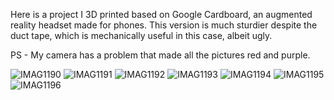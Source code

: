 Here is a project I 3D printed based on Google Cardboard, an augmented reality headset made for phones. This version is much sturdier despite the duct tape, which is mechanically useful in this case, albeit ugly. 

PS - My camera has a problem that made all the pictures red and purple.


![IMAG1190](https://user-images.githubusercontent.com/11741706/91128665-377dbe00-e66e-11ea-9311-bbe6c14e1810.jpg)
![IMAG1191](https://user-images.githubusercontent.com/11741706/91128670-38165480-e66e-11ea-8bda-e235ae5b1ece.jpg)
![IMAG1192](https://user-images.githubusercontent.com/11741706/91128676-38aeeb00-e66e-11ea-9b62-612cf61929dd.jpg)
![IMAG1193](https://user-images.githubusercontent.com/11741706/91128679-39478180-e66e-11ea-8473-d11c96030942.jpg)
![IMAG1194](https://user-images.githubusercontent.com/11741706/91128681-39e01800-e66e-11ea-9c97-d27c5b5dd3b6.jpg)
![IMAG1195](https://user-images.githubusercontent.com/11741706/91128684-3a78ae80-e66e-11ea-9f54-b868f1d3891b.jpg)
![IMAG1196](https://user-images.githubusercontent.com/11741706/91128688-3a78ae80-e66e-11ea-8c0b-e586dd0d73e8.jpg)
